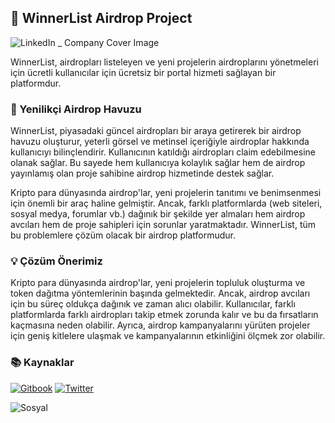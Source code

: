 ## 🎉 WinnerList Airdrop Project

![LinkedIn _ Company Cover Image](https://github.com/user-attachments/assets/acd9d3d8-b3f8-4200-a62e-b46dbe17a02a)

WinnerList, airdropları listeleyen ve yeni projelerin airdroplarını yönetmeleri için ücretli kullanıcılar için ücretsiz bir portal hizmeti sağlayan bir platformdur.

### 🚀 Yenilikçi Airdrop Havuzu
WinnerList, piyasadaki güncel airdropları bir araya getirerek bir airdrop havuzu oluşturur, yeterli görsel ve metinsel içeriğiyle airdroplar hakkında kullanıcıyı bilinçlendirir. Kullanıcının katıldığı airdropları claim edebilmesine olanak sağlar. Bu sayede hem kullanıcıya kolaylık sağlar hem de airdrop yayınlamış olan proje sahibine airdrop hizmetinde destek sağlar.

Kripto para dünyasında airdrop'lar, yeni projelerin tanıtımı ve benimsenmesi için önemli bir araç haline gelmiştir. Ancak, farklı platformlarda (web siteleri, sosyal medya, forumlar vb.) dağınık bir şekilde yer almaları hem airdrop avcıları hem de proje sahipleri için sorunlar yaratmaktadır. WinnerList, tüm bu problemlere çözüm olacak bir airdrop platformudur.

### 💡 Çözüm Önerimiz
Kripto para dünyasında airdrop'lar, yeni projelerin topluluk oluşturma ve token dağıtma yöntemlerinin başında gelmektedir. Ancak, airdrop avcıları için bu süreç oldukça dağınık ve zaman alıcı olabilir. Kullanıcılar, farklı platformlarda farklı airdropları takip etmek zorunda kalır ve bu da fırsatların kaçmasına neden olabilir. Ayrıca, airdrop kampanyalarını yürüten projeler için geniş kitlelere ulaşmak ve kampanyalarının etkinliğini ölçmek zor olabilir.

### 📚 Kaynaklar
[![Gitbook](https://img.shields.io/badge/Doc-Gitbook-blue)](https://winnerlist.gitbook.io/)
[![Twitter](https://img.shields.io/badge/Twitter-Follow-blue)](https://x.com/winnerlistapp)

![Sosyal](https://github.com/user-attachments/assets/c3e2700c-bce5-4c44-be4a-1178a25f0c29)
